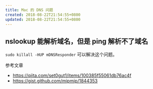 ```yaml
---
title: Mac 的 DNS 问题
created: 2018-08-22T21:54:55+0800
updated: 2018-08-22T21:54:55+0800
---
```



## nslookup 能解析域名，但是 ping 解析不了域名

`sudo killall -HUP mDNSResponder` 可以解决这个问题。

参考文章

- https://qiita.com/set0gut1/items/100385f55061db76ac4f
- https://gist.github.com/mipmip/1844353
